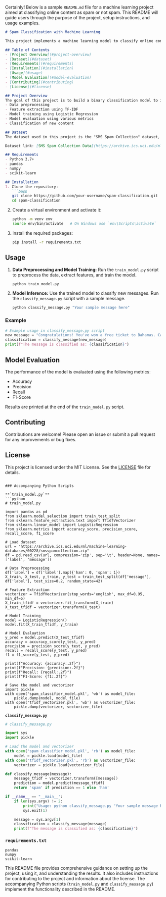 Certainly! Below is a sample `README.md` file for a machine learning project aimed at classifying online content as spam or not spam. This README will guide users through the purpose of the project, setup instructions, and usage examples.

```markdown
# Spam Classification with Machine Learning

This project implements a machine learning model to classify online content (such as messages, emails, and reviews) as spam or not spam. The model is trained using the "SMS Spam Collection" dataset.

## Table of Contents
- [Project Overview](#project-overview)
- [Dataset](#dataset)
- [Requirements](#requirements)
- [Installation](#installation)
- [Usage](#usage)
- [Model Evaluation](#model-evaluation)
- [Contributing](#contributing)
- [License](#license)

## Project Overview
The goal of this project is to build a binary classification model to identify spam content. The project involves:
- Data preprocessing
- Feature extraction using TF-IDF
- Model training using Logistic Regression
- Model evaluation using various metrics
- Classification of new content

## Dataset
The dataset used in this project is the "SMS Spam Collection" dataset, which contains labeled examples of spam and non-spam messages.

Dataset link: [SMS Spam Collection Data](https://archive.ics.uci.edu/ml/machine-learning-databases/00228/smsspamcollection.zip)

## Requirements
- Python 3.7+
- pandas
- numpy
- scikit-learn

## Installation
1. Clone the repository:
   ```bash
   git clone https://github.com/your-username/spam-classification.git
   cd spam-classification
   ```

2. Create a virtual environment and activate it:
   ```bash
   python -m venv env
   source env/bin/activate   # On Windows use `env\Scripts\activate`
   ```

3. Install the required packages:
   ```bash
   pip install -r requirements.txt
   ```

## Usage
1. **Data Preprocessing and Model Training:**
   Run the `train_model.py` script to preprocess the data, extract features, and train the model.
   ```bash
   python train_model.py
   ```

2. **Model Inference:**
   Use the trained model to classify new messages. Run the `classify_message.py` script with a sample message.
   ```bash
   python classify_message.py "Your sample message here"
   ```

### Example
```python
# Example usage in classify_message.py script
new_message = "Congratulations! You've won a free ticket to Bahamas. Call now!"
classification = classify_message(new_message)
print(f"The message is classified as: {classification}")
```

## Model Evaluation
The performance of the model is evaluated using the following metrics:
- Accuracy
- Precision
- Recall
- F1-Score

Results are printed at the end of the `train_model.py` script.

## Contributing
Contributions are welcome! Please open an issue or submit a pull request for any improvements or bug fixes.

## License
This project is licensed under the MIT License. See the [LICENSE](LICENSE) file for details.
```

### Accompanying Python Scripts

**`train_model.py`**
```python
# train_model.py

import pandas as pd
from sklearn.model_selection import train_test_split
from sklearn.feature_extraction.text import TfidfVectorizer
from sklearn.linear_model import LogisticRegression
from sklearn.metrics import accuracy_score, precision_score, recall_score, f1_score

# Load dataset
url = "https://archive.ics.uci.edu/ml/machine-learning-databases/00228/smsspamcollection.zip"
df = pd.read_csv(url, compression='zip', sep='\t', header=None, names=['label', 'message'])

# Data Preprocessing
df['label'] = df['label'].map({'ham': 0, 'spam': 1})
X_train, X_test, y_train, y_test = train_test_split(df['message'], df['label'], test_size=0.2, random_state=42)

# Feature Extraction
vectorizer = TfidfVectorizer(stop_words='english', max_df=0.95, min_df=5)
X_train_tfidf = vectorizer.fit_transform(X_train)
X_test_tfidf = vectorizer.transform(X_test)

# Model Training
model = LogisticRegression()
model.fit(X_train_tfidf, y_train)

# Model Evaluation
y_pred = model.predict(X_test_tfidf)
accuracy = accuracy_score(y_test, y_pred)
precision = precision_score(y_test, y_pred)
recall = recall_score(y_test, y_pred)
f1 = f1_score(y_test, y_pred)

print(f"Accuracy: {accuracy:.2f}")
print(f"Precision: {precision:.2f}")
print(f"Recall: {recall:.2f}")
print(f"F1-Score: {f1:.2f}")

# Save the model and vectorizer
import pickle
with open('spam_classifier_model.pkl', 'wb') as model_file:
    pickle.dump(model, model_file)
with open('tfidf_vectorizer.pkl', 'wb') as vectorizer_file:
    pickle.dump(vectorizer, vectorizer_file)
```

**`classify_message.py`**
```python
# classify_message.py

import sys
import pickle

# Load the model and vectorizer
with open('spam_classifier_model.pkl', 'rb') as model_file:
    model = pickle.load(model_file)
with open('tfidf_vectorizer.pkl', 'rb') as vectorizer_file:
    vectorizer = pickle.load(vectorizer_file)

def classify_message(message):
    message_tfidf = vectorizer.transform([message])
    prediction = model.predict(message_tfidf)
    return 'spam' if prediction == 1 else 'ham'

if __name__ == "__main__":
    if len(sys.argv) != 2:
        print("Usage: python classify_message.py 'Your sample message here'")
        sys.exit(1)

    message = sys.argv[1]
    classification = classify_message(message)
    print(f"The message is classified as: {classification}")
```

### `requirements.txt`
```
pandas
numpy
scikit-learn
```

This README file provides comprehensive guidance on setting up the project, using it, and understanding the results. It also includes instructions for contributing to the project and information about the license. The accompanying Python scripts (`train_model.py` and `classify_message.py`) implement the functionality described in the README.